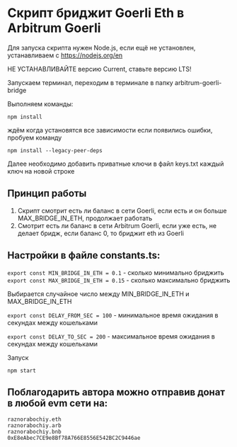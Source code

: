 # Скрипт бриджит Goerli Eth в Arbitrum Goerli

Для запуска скрипта нужен Node.js, если ещё не установлен, устанавливаем с
https://nodejs.org/en

НЕ УСТАНАВЛИВАЙТЕ версию Current, ставьте версию LTS!

Запускаем терминал, переходим в терминале в папку arbitrum-goerli-bridge

Выполняем команды:

```
npm install
```

ждём когда установятся все зависимости если появились ошибки, пробуем команду

```
npm install --legacy-peer-deps
```

Далее необходимо добавить приватные ключи в файл keys.txt каждый ключ на новой
строке

## Принцип работы

1. Скрипт смотрит есть ли баланс в сети Goerli, если есть и он больше
   MAX_BRIDGE_IN_ETH, продолжает работать
2. Смотрит есть ли баланс в сети Arbitrum Goerli, если уже есть, не делает
   бридж, если баланс 0, то бриджит eth из Goerli

## Настройки в файле constants.ts:

`export const MIN_BRIDGE_IN_ETH = 0.1` - сколько минимально бриджить
`export const MAX_BRIDGE_IN_ETH = 0.15` - сколько максимально бриджить

Выбирается случайное число между MIN_BRIDGE_IN_ETH и MAX_BRIDGE_IN_ETH

`export const DELAY_FROM_SEC = 100` - минимальное время ожидания в секундах
между кошельками

`export const DELAY_TO_SEC = 200` - максимальное время ожидания в секундах между
кошельками

Запуск

```
npm start
```

## Поблагодарить автора можно отправив донат в любой evm сети на:

```
raznorabochiy.eth
raznorabochiy.arb
raznorabochiy.bnb
0xE8eAbec7CE9e8Bf78A766E8556E542BC2C9446ae
```
